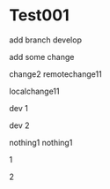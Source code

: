 # Test001

add branch develop

add some change

change2  remotechange11

localchange11

dev 1

dev 2

nothing1  nothing1

1

2
